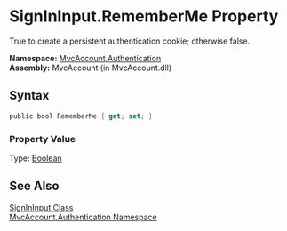 SignInInput.RememberMe Property
===============================
True to create a persistent authentication cookie; otherwise false.

**Namespace:** [MvcAccount.Authentication][1]  
**Assembly:** MvcAccount (in MvcAccount.dll)

Syntax
------

```csharp
public bool RememberMe { get; set; }
```

### Property Value
Type: [Boolean][2]

See Also
--------
[SignInInput Class][3]  
[MvcAccount.Authentication Namespace][1]  

[1]: ../README.md
[2]: http://msdn2.microsoft.com/en-us/library/a28wyd50
[3]: README.md